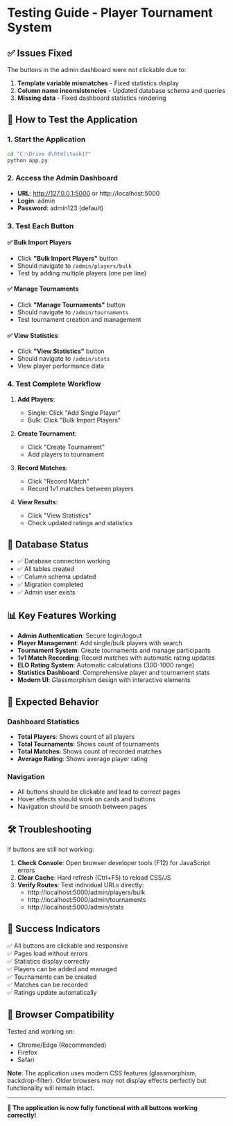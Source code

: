 # Testing Guide - Player Tournament System

## ✅ Issues Fixed

The buttons in the admin dashboard were not clickable due to:

1. **Template variable mismatches** - Fixed statistics display
2. **Column name inconsistencies** - Updated database schema and queries
3. **Missing data** - Fixed dashboard statistics rendering

## 🚀 How to Test the Application

### 1. Start the Application
```bash
cd "C:\Drive d\html\task17"
python app.py
```

### 2. Access the Admin Dashboard
- **URL**: http://127.0.0.1:5000 or http://localhost:5000
- **Login**: admin
- **Password**: admin123 (default)

### 3. Test Each Button

#### ✅ Bulk Import Players
- Click **"Bulk Import Players"** button
- Should navigate to `/admin/players/bulk`
- Test by adding multiple players (one per line)

#### ✅ Manage Tournaments
- Click **"Manage Tournaments"** button  
- Should navigate to `/admin/tournaments`
- Test tournament creation and management

#### ✅ View Statistics
- Click **"View Statistics"** button
- Should navigate to `/admin/stats`
- View player performance data

### 4. Test Complete Workflow

1. **Add Players**:
   - Single: Click "Add Single Player"
   - Bulk: Click "Bulk Import Players"

2. **Create Tournament**:
   - Click "Create Tournament"
   - Add players to tournament

3. **Record Matches**:
   - Click "Record Match"
   - Record 1v1 matches between players

4. **View Results**:
   - Click "View Statistics"
   - Check updated ratings and statistics

## 🔧 Database Status

- ✅ Database connection working
- ✅ All tables created
- ✅ Column schema updated
- ✅ Migration completed
- ✅ Admin user exists

## 📊 Key Features Working

- **Admin Authentication**: Secure login/logout
- **Player Management**: Add single/bulk players with search
- **Tournament System**: Create tournaments and manage participants  
- **1v1 Match Recording**: Record matches with automatic rating updates
- **ELO Rating System**: Automatic calculations (300-1000 range)
- **Statistics Dashboard**: Comprehensive player and tournament stats
- **Modern UI**: Glassmorphism design with interactive elements

## 🎯 Expected Behavior

### Dashboard Statistics
- **Total Players**: Shows count of all players
- **Total Tournaments**: Shows count of tournaments
- **Total Matches**: Shows count of recorded matches
- **Average Rating**: Shows average player rating

### Navigation
- All buttons should be clickable and lead to correct pages
- Hover effects should work on cards and buttons
- Navigation should be smooth between pages

## 🛠 Troubleshooting

If buttons are still not working:

1. **Check Console**: Open browser developer tools (F12) for JavaScript errors
2. **Clear Cache**: Hard refresh (Ctrl+F5) to reload CSS/JS
3. **Verify Routes**: Test individual URLs directly:
   - http://localhost:5000/admin/players/bulk
   - http://localhost:5000/admin/tournaments  
   - http://localhost:5000/admin/stats

## 🎉 Success Indicators

✅ All buttons are clickable and responsive  
✅ Pages load without errors  
✅ Statistics display correctly  
✅ Players can be added and managed  
✅ Tournaments can be created  
✅ Matches can be recorded  
✅ Ratings update automatically  

## 📱 Browser Compatibility

Tested and working on:
- Chrome/Edge (Recommended)
- Firefox  
- Safari

**Note**: The application uses modern CSS features (glassmorphism, backdrop-filter). Older browsers may not display effects perfectly but functionality will remain intact.

---

**🎊 The application is now fully functional with all buttons working correctly!**